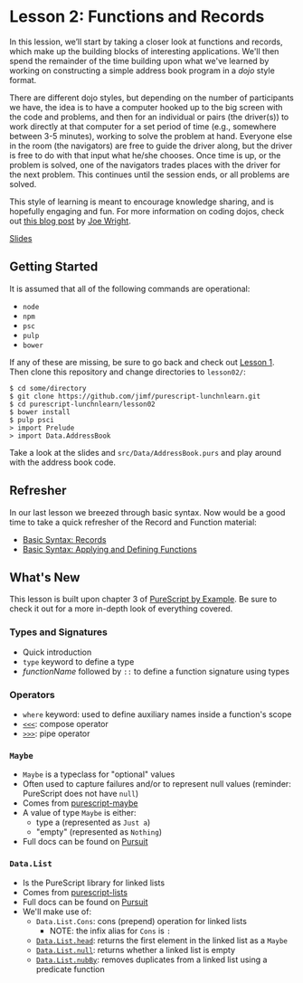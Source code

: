 # Lesson 2: Functions and Records

In this lession, we’ll start by taking a closer look at functions and records,
which make up the building blocks of interesting applications. We'll then spend
the remainder of the time building upon what we've learned by working on
constructing a simple address book program in a _dojo_ style format.

There are different dojo styles, but depending on the number of participants we
have, the idea is to have a computer hooked up to the big screen with the code
and problems, and then for an individual or pairs (the driver(s)) to work
directly at that computer for a set period of time (e.g., somewhere between 3-5
minutes), working to solve the problem at hand.  Everyone else in the room (the
navigators) are free to guide the driver along, but the driver is free to do
with that input what he/she chooses. Once time is up, or the problem is solved,
one of the navigators trades places with the driver for the next problem.  This
continues until the session ends, or all problems are solved.

This style of learning is meant to encourage knowledge sharing, and is hopefully
engaging and fun. For more information on coding dojos, check out
[this blog post](http://code.joejag.com/2009/the-coding-dojo.html) by
[Joe Wright](https://twitter.com/joe_jag).

[Slides](https://speakerdeck.com/jimf/purescript-lunch-n-learn-lesson-2)

## Getting Started

It is assumed that all of the following commands are operational:

- `node`
- `npm`
- `psc`
- `pulp`
- `bower`

If any of these are missing, be sure to go back and check out
[Lesson 1](https://github.com/jimf/purescript-lunchnlearn/tree/master/lesson01).
Then clone this repository and change directories to `lesson02/`:

    $ cd some/directory
    $ git clone https://github.com/jimf/purescript-lunchnlearn.git
    $ cd purescript-lunchnlearn/lesson02
    $ bower install
    $ pulp psci
    > import Prelude
    > import Data.AddressBook

Take a look at the slides and `src/Data/AddressBook.purs` and play around with
the address book code.

## Refresher

In our last lesson we breezed through basic syntax. Now would be a good time to
take a quick refresher of the Record and Function material:

- [Basic Syntax: Records](https://github.com/jimf/purescript-lunchnlearn/tree/master/lesson01#records)
- [Basic Syntax: Applying and Defining Functions](https://github.com/jimf/purescript-lunchnlearn/tree/master/lesson01#applying-functions)

## What's New

This lesson is built upon chapter 3 of [PureScript by Example](https://leanpub.com/purescript/read#leanpub-auto-functions-and-records).
Be sure to check it out for a more in-depth look of everything covered.

### Types and Signatures

- Quick introduction
- `type` keyword to define a type
- _functionName_ followed by `::` to define a function signature using types

### Operators

- `where` keyword: used to define auxiliary names inside a function's scope
- [`<<<`](https://github.com/purescript/purescript-prelude/blob/v0.1.5/docs/Prelude.md#-2): compose operator
- [`>>>`](https://github.com/purescript/purescript-prelude/blob/v0.1.5/docs/Prelude.md#-2): pipe operator

### `Maybe`

- `Maybe` is a typeclass for "optional" values
- Often used to capture failures and/or to represent null values (reminder: PureScript does not have `null`)
- Comes from [purescript-maybe](https://github.com/purescript/purescript-maybe)
- A value of type `Maybe` is either:
  - type a (represented as `Just a`)
  - "empty" (represented as `Nothing`)
- Full docs can be found on [Pursuit](https://pursuit.purescript.org/packages/purescript-maybe)

### `Data.List`

- Is the PureScript library for linked lists
- Comes from [purescript-lists](https://github.com/purescript/purescript-lists)
- Full docs can be found on [Pursuit](https://pursuit.purescript.org/packages/purescript-lists)
- We'll make use of:
  - `Data.List.Cons`: cons (prepend) operation for linked lists
    - NOTE: the infix alias for `Cons` is `:`
  - [`Data.List.head`](https://github.com/purescript/purescript-lists/blob/v0.7.9/docs/Data/List.md#head): returns the first element in the linked list as a `Maybe`
  - [`Data.List.null`](https://github.com/purescript/purescript-lists/blob/v0.7.9/docs/Data/List.md#null): returns whether a linked list is empty
  - [`Data.List.nubBy`](https://github.com/purescript/purescript-lists/blob/v0.7.9/docs/Data/List.md#nubby): removes duplicates from a linked list using a predicate function

